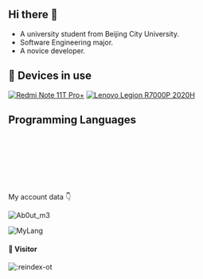 ## Hi there 👋

- A university student from Beijing City University.
- Software Engineering major.
- A novice developer.

## 📱 Devices in use
[![Redmi Note 11T Pro+](https://img.shields.io/badge/Redmi%20Note%2011T%20Pro%2B-小米?style=flat-square&logo=小米&logoColor=ffffff)](https://www.mi.com/)
[![Lenovo Legion R7000P 2020H](https://img.shields.io/badge/Lenovo%20Legion%20R7000P%202020H-联想?style=flat-square&logo=联想&logoColor=ffffff)](https://shop.lenovo.com.cn/)


## Programming Languages
[<img height="15" src="https://shields.io/badge/C-A8B9CC.svg?style=flat-square&logo=C&logoColor=FFFFFF"/>](https://wikipedia.org/wiki/C_(programming_language))


[<img height="15" src="https://shields.io/badge/C%2B%2B-00599C.svg?style=flat-square&logo=C%2B%2B&logoColor=FFFFFF"/>](https://wikipedia.org/wiki/C%2B%2B)


[<img height="15" src="https://shields.io/badge/Rust-FFFFFF.svg?style=flat-square&logo=rust&logoColor=000000"/>](https://en.wikipedia.org/wiki/Rust_(programming_language))


[<img height="15" src="https://shields.io/badge/Java-F80000.svg?style=flat-square&logo=oracle&logoColor=FFFFFF"/>](https://wikipedia.org/wiki/Java_(programming_language))

My account data 👇  

![Ab0ut_m3](https://miyuki-github.vercel.app/api/?username=reigadegr&show_icons=true&bg_color=23272A&title_color=FF73F1&text_color=FFC0CB&icon_color=9B84EE&count_private=true&include_all_commits=true&border_color=9B84EE&border_radius=10)

![MyLang](https://miyuki-github.vercel.app/api/top-langs/?username=reigadegr&show_icons=true&bg_color=23272A&title_color=FFC0CB&text_color=FFC0CB&icon_color=9B84EE&count_private=true&include_all_commits=true&border_color=9B84EE&border_radius=10&layout=compact)

#### 🐾 Visitor
![:reindex-ot](https://count.getloli.com/get/@:reigadegr)
